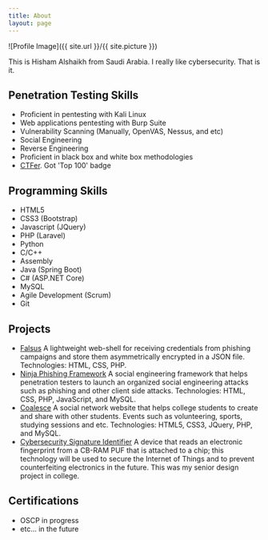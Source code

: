 ```yaml
---
title: About
layout: page
---
```

![Profile Image]({{ site.url }}/{{ site.picture }})

<p>This is Hisham Alshaikh from Saudi Arabia. I really like cybersecurity. That is it. </p>


<h2>Penetration Testing Skills</h2>
<ul class="skill-list">
	<li>Proficient in pentesting with Kali Linux</li>
	<li>Web applications pentesting with Burp Suite</li>
	<li>Vulnerability Scanning (Manually, OpenVAS, Nessus, and etc)</li>
	<li>Social Engineering</li>
	<li>Reverse Engineering</li>
	<li>Proficient in black box and white box methodologies</li>
	<li><a href="https://www.hackthebox.eu/profile/3934">CTFer</a>. Got 'Top 100' badge</li>
</ul>


<h2>Programming Skills</h2>
<ul class="skill-list">
	<li>HTML5</li>
	<li>CSS3 (Bootstrap)</li>
	<li>Javascript (JQuery)</li>
	<li>PHP (Laravel)</li>
	<li>Python</li>
	<li>C/C++</li>
	<li>Assembly</li>
	<li>Java (Spring Boot)</li>
	<li>C# (ASP.NET Core)</li>
	<li>MySQL</li>
	<li>Agile Development (Scrum)</li>
	<li>Git</li>
</ul>

<h2>Projects</h2>
<ul>
	<li><a href="#">Falsus</a> A lightweight web-shell for receiving credentials from phishing campaigns and store them asymmetrically encrypted in a JSON file. Technologies: HTML, CSS, PHP.</li>
	<li><a href="http://resources.infosecinstitute.com/social-engineering-toolkits">Ninja Phishing Framework</a> A social engineering framework that helps penetration testers to launch an organized social engineering attacks such    as phishing and other client side attacks. Technologies: HTML, CSS, PHP, JavaScript, and MySQL.</li>
	<li><a href="https://www.youtube.com/watch?v=RB7jEw1YAlM">Coalesce</a> A social network website that helps college students to create and share with other students. Events such as volunteering, sports, studying sessions and etc. Technologies: HTML5, CSS3, JQuery, PHP, and MySQL.</li>
	<li><a href="https://asunow.asu.edu/20160824-countering-counterfeits-asu-professor-works-making-electronics-more-secure">Cybersecurity Signature Identifier</a> A device that reads an electronic fingerprint from a CB-RAM PUF that is attached to a chip; this technology will be used to secure the Internet of Things and to prevent counterfeiting electronics in the future. This was my senior design project in college.</li>
</ul>

<h2>Certifications</h2>
<ul class="skill-list">
	<li>OSCP in progress</li>
	<li>etc... in the future</li>
</ul>
